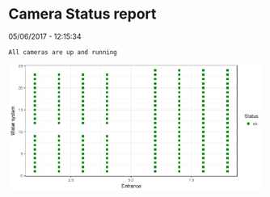 Camera Status report
================
05/06/2017 - 12:15:34

    All cameras are up and running

![](camreport_files/figure-markdown_github/unnamed-chunk-2-1.png)
